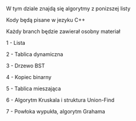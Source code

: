 W tym dziale znajdą się algorytmy z ponizszej listy

Kody będą pisane w jezyku C++

Każdy branch będzie zawierał osobny materiał

1 - Lista

2 - Tablica dynamiczna

3 - Drzewo BST

4 - Kopiec binarny

5 - Tablica mieszająca

6 - Algorytm Kruskala i struktura Union-Find

7 - Powłoka wypukła, algorytm Grahama
